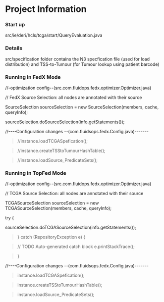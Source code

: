 # Project Information #

### Start up ###
src/ie/deri/hcls/tcga/start/QueryEvaluation.java

### Details ###

src/specification folder contains the N3 specfication file (used for load distribution) and TSS-to-Tumour (for Tumour lookup using patient barcode)

### Running in FedX Mode ###

//-optimization config--(src.com.fluidops.fedx.optimizer.Optimizer.java)

// FedX Source Selection: all nodes are annotated with their source


SourceSelection sourceSelection = new SourceSelection(members, cache, queryInfo);


sourceSelection.doSourceSelection(info.getStatements());

//----Configuration changes --(com.fluidsops.fedx.Config.java)-------

> //instance.loadTCGASpefication();

> //instance.createTSStoTumourHashTable();

> //instance.loadSource\_PredicateSets();

### Running in TopFed Mode ###

//-optimization config--(src.com.fluidops.fedx.optimizer.Optimizer.java)

// TCGA Source Selection: all nodes are annotated with their source


TCGASourceSelection sourceSelection = new TCGASourceSelection(members, cache, queryInfo);


try {


sourceSelection.doTCGASourceSelection(info.getStatements());


> } catch (RepositoryException e) {


> // TODO Auto-generated catch block
> e.printStackTrace();

> }

//----Configuration changes --(com.fluidsops.fedx.Config.java)-------


> instance.loadTCGASpefication();

> instance.createTSStoTumourHashTable();

> instance.loadSource\_PredicateSets();
